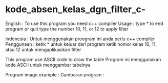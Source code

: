 # kode_absen_kelas_dgn_filter_c-
English : 
To use this program you need c++ compiler
Usage : 
type * to end program or quit
type the number 10, 11, or 12 to apply filter


Indonesia : 
Untuk menggunakan proogram ini anda perlu c++ compiler
Penggunaan : 
ketik * untuk keluar dari program
ketik nomor kelas 10, 11, atau 12 untuk mengaplikasikan filter

This program use ASCII code to draw the table
Program ini menggunakan kode ASCII untuk menggambar tabelnya

Program image example :
Gambaran program :
